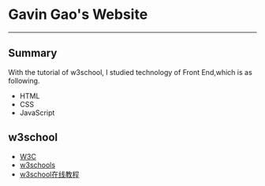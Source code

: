 # Gavin Gao's Website

---

## Summary

With the tutorial of w3school, I studied technology of Front End,which is as following.

* HTML
* CSS
* JavaScript

## w3school

* [W3C](https://www.w3.org/)
* [w3schools](https://www.w3schools.com/)
* [w3school在线教程](http://www.w3school.com.cn/)